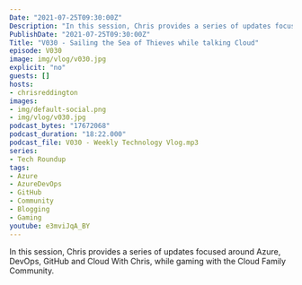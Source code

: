 ```yaml
---
Date: "2021-07-25T09:30:00Z"
Description: "In this session, Chris provides a series of updates focused around Azure, DevOps, GitHub and Cloud With Chris, while gaming with the Cloud Family Community."
PublishDate: "2021-07-25T09:30:00Z"
Title: "V030 - Sailing the Sea of Thieves while talking Cloud"
episode: V030
image: img/vlog/v030.jpg
explicit: "no"
guests: []
hosts:
- chrisreddington
images:
- img/default-social.png
- img/vlog/v030.jpg
podcast_bytes: "17672068"
podcast_duration: "18:22.000"
podcast_file: V030 - Weekly Technology Vlog.mp3
series:
- Tech Roundup
tags:
- Azure
- AzureDevOps
- GitHub
- Community
- Blogging
- Gaming
youtube: e3mviJqA_BY
---
```

In this session, Chris provides a series of updates focused around Azure, DevOps, GitHub and Cloud With Chris, while gaming with the Cloud Family Community.

